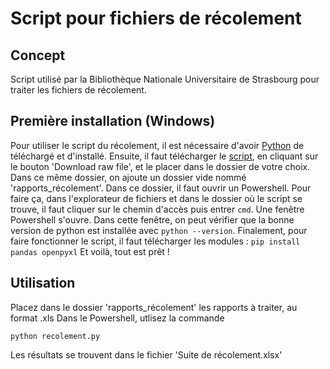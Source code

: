 # Script pour fichiers de récolement

## Concept

Script utilisé par la Bibliothèque Nationale Universitaire de Strasbourg pour traiter les fichiers de récolement.

## Première installation (Windows)

Pour utiliser le script du récolement, il est nécessaire d'avoir [Python](https://www.python.org/downloads/) de téléchargé et d'installé.
Ensuite, il faut télécharger le [script](https://github.com/lab-bnu/recolement/blob/main/recolement.py), en cliquant sur le bouton 'Download raw file', et le placer dans le dossier de votre choix.
Dans ce même dossier, on ajoute un dossier vide nommé 'rapports_récolement'.
Dans ce dossier, il faut ouvrir un Powershell. Pour faire ça, dans l'explorateur de fichiers et dans le dossier où le script se trouve, il faut cliquer sur le chemin d'accès puis entrer `cmd`. Une fenêtre Powershell s'ouvre.
Dans cette fenêtre, on peut vérifier que la bonne version de python est installée avec `python --version`.
Finalement, pour faire fonctionner le script, il faut télécharger les modules : `pip install pandas openpyxl`
Et voilà, tout est prêt !


## Utilisation

Placez dans le dossier 'rapports_récolement' les rapports à traiter, au format .xls
Dans le Powershell, utlisez la commande  

`python recolement.py` 

Les résultats se trouvent dans le fichier 'Suite de récolement.xlsx'
